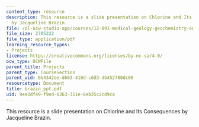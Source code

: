 ```yaml
---
content_type: resource
description: This resource is a slide presentation on Chlorine and Its Consequences
  by Jacqueline Brazin.
file: /ol-ocw-studio-app/courses/12-091-medical-geology-geochemistry-an-exposure-january-iap-2006/9ea3df49f9ed6363311e6eb35c2c89ca_brazin_ppt.pdf
file_size: 2705222
file_type: application/pdf
learning_resource_types:
- Projects
license: https://creativecommons.org/licenses/by-nc-sa/4.0/
ocw_type: OCWFile
parent_title: Projects
parent_type: CourseSection
parent_uid: 0b4342ee-d663-410d-cdd3-db452780dc06
resourcetype: Document
title: brazin_ppt.pdf
uid: 9ea3df49-f9ed-6363-311e-6eb35c2c89ca
---
```

This resource is a slide presentation on Chlorine and Its Consequences by Jacqueline Brazin.